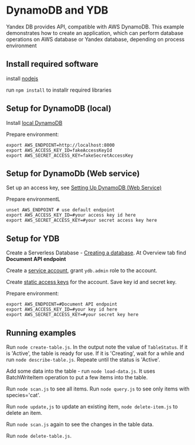# DynamoDB and YDB

Yandex DB provides API, compatible with AWS DynamoDB. 
This example demonstrates how to create an application, which can perform database operations on
AWS database or Yandex database, depending on process environment

## Install required software

install [nodejs](https://nodejs.org/)

run `npm install` to installr required libraries

## Setup for DynamoDB (local)

Install [local DynamoDB](https://docs.aws.amazon.com/amazondynamodb/latest/developerguide/DynamoDBLocal.html)

Prepare environment:
```shell
export AWS_ENDPOINT=http://localhost:8000
export AWS_ACCESS_KEY_ID=fakeAccessKeyId
export AWS_SECRET_ACCESS_KEY=fakeSecretAccessKey
```

## Setup for DynamoDb (Web service)

Set up an access key, see [ Setting Up DynamoDB (Web Service)](https://docs.aws.amazon.com/amazondynamodb/latest/developerguide/SettingUp.DynamoWebService.html)

Prepare environmentL
```shell
unset AWS_ENDPOINT # use default endpoint
export AWS_ACCESS_KEY_ID=#your access key id here
export AWS_SECRET_ACCESS_KEY=#your secret access key here
```

## Setup for YDB

Create a Serverless Database - [Creating a database](https://cloud.yandex.com/docs/ydb/quickstart/create-db).
At Overview tab find **Document API endpoint**

Create a [service account](https://cloud.yandex.com/docs/iam/operations/sa/create), grant `ydb.admin` role to the account.

Create [static access keys](https://cloud.yandex.com/docs/iam/operations/sa/create-access-key) for the account.
Save key id and secret key.

Prepare environment:
```shell
export AWS_ENDPOINT=#Document API endpoint
export AWS_ACCESS_KEY_ID=#your key id here
export AWS_SECRET_ACCESS_KEY=#your secret key here
```

## Running examples

Run `node create-table.js`. In the output note the value of `TableStatus`.
If it is 'Active', the table is ready for use. If it is 'Creating', wait for a while and
run `node describe-table.js`. Repeate until the status is 'Active'.

Add some data into the table - run `node load-data.js`. It uses BatchWriteItem operation to put a few items into the table.

Run `node scan.js` to see all items.
Run `node query.js` to see only items with species='cat'.

Run `node update,js` to update an existing item, `node delete-item.js`
to delete an item.

Run `node scan.js` again to see the changes in the table data.

Run `node delete-table.js`.